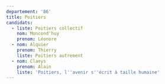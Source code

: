 ```yaml
---
departement: '86'
title: Poitiers
candidats:
  - liste: Poitiers collectif
    nom: Moncond'huy
    prenom: Léonore
  - nom: Alquier
    prenom: Thierry
    liste: Poitiers autrement
  - nom: Claeys
    prenom: Alain
    liste: 'Poitiers, l''avenir s''écrit à taille humaine'
---
```


